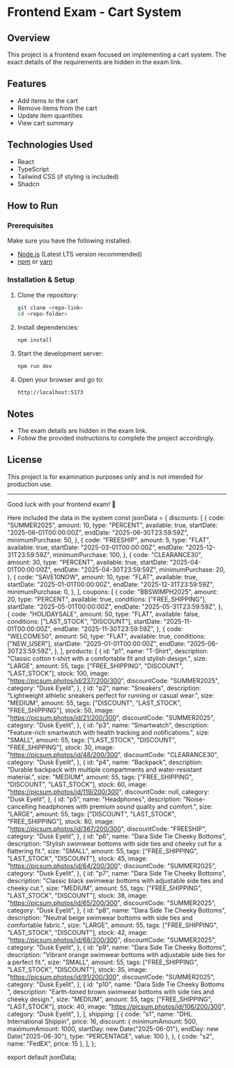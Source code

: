 # Frontend Exam - Cart System

## Overview
This project is a frontend exam focused on implementing a cart system. The exact details of the requirements are hidden in the exam link.

## Features
- Add items to the cart
- Remove items from the cart
- Update item quantities
- View cart summary

## Technologies Used
- React 
- TypeScript 
- Tailwind CSS (if styling is included)
- Shadcn

## How to Run

### Prerequisites
Make sure you have the following installed:
- [Node.js](https://nodejs.org/) (Latest LTS version recommended)
- [npm](https://www.npmjs.com/) or [yarn](https://yarnpkg.com/)

### Installation & Setup
1. Clone the repository:
   ```sh
   git clone <repo-link>
   cd <repo-folder>
   ```

2. Install dependencies:
   ```sh
   npm install 
   ```

3. Start the development server:
   ```sh
   npm run dev  
   ```

4. Open your browser and go to:
   ```
   http://localhost:5173
   ```

## Notes
- The exam details are hidden in the exam link.
- Follow the provided instructions to complete the project accordingly.

## License
This project is for examination purposes only and is not intended for production use.

---
Good luck with your frontend exam! 🚀



Here included the data in the system
const jsonData = {
  discounts: [
    {
      code: "SUMMER2025",
      amount: 10,
      type: "PERCENT",
      available: true,
      startDate: "2025-06-01T00:00:00Z",
      endDate: "2025-06-30T23:59:59Z",
      minimumPurchase: 50,
    },
    {
      code: "FREESHIP",
      amount: 5,
      type: "FLAT",
      available: true,
      startDate: "2025-03-01T00:00:00Z",
      endDate: "2025-12-31T23:59:59Z",
      minimumPurchase: 100,
    },
    {
      code: "CLEARANCE30",
      amount: 30,
      type: "PERCENT",
      available: true,
      startDate: "2025-04-01T00:00:00Z",
      endDate: "2025-04-30T23:59:59Z",
      minimumPurchase: 20,
    },
    {
      code: "SAVE10NOW",
      amount: 10,
      type: "FLAT",
      available: true,
      startDate: "2025-01-01T00:00:00Z",
      endDate: "2025-12-31T23:59:59Z",
      minimumPurchase: 0,
    },
  ],
  coupons: [
    {
      code: "BBSWIMPH2025",
      amount: 20,
      type: "PERCENT",
      available: true,
      conditions: ["FREE_SHIPPING"],
      startDate: "2025-05-01T00:00:00Z",
      endDate: "2025-05-31T23:59:59Z",
    },
    {
      code: "HOLIDAYSALE",
      amount: 50,
      type: "FLAT",
      available: false,
      conditions: ["LAST_STOCK", "DISCOUNT"],
      startDate: "2025-11-01T00:00:00Z",
      endDate: "2025-11-30T23:59:59Z",
    },
    {
      code: "WELCOME50",
      amount: 50,
      type: "FLAT",
      available: true,
      conditions: ["NEW_USER"],
      startDate: "2025-01-01T00:00:00Z",
      endDate: "2025-06-30T23:59:59Z",
    },
  ],
  products: [
    {
      id: "p1",
      name: "T-Shirt",
      description: "Classic cotton t-shirt with a comfortable fit and stylish design.",
      size: "LARGE",
      amount: 55,
      tags: ["FREE_SHIPPING", "DISCOUNT", "LAST_STOCK"],
      stock: 100,
      image: "https://picsum.photos/id/237/200/300",
      discountCode: "SUMMER2025",
      category: "Dusk Eyelit",
    },
    {
      id: "p2",
      name: "Sneakers",
      description: "Lightweight athletic sneakers perfect for running or casual wear.",
      size: "MEDIUM",
      amount: 55,
      tags: ["DISCOUNT", "LAST_STOCK", "FREE_SHIPPING"],
      stock: 50,
      image: "https://picsum.photos/id/21/200/300",
      discountCode: "SUMMER2025",
      category: "Dusk Eyelit",
    },
    {
      id: "p3",
      name: "Smartwatch",
      description: "Feature-rich smartwatch with health tracking and notifications.",
      size: "SMALL",
      amount: 55,
      tags: ["LAST_STOCK", "DISCOUNT", "FREE_SHIPPING"],
      stock: 30,
      image: "https://picsum.photos/id/48/200/300",
      discountCode: "CLEARANCE30",
      category: "Dusk Eyelit",
    },
    {
      id: "p4",
      name: "Backpack",
      description: "Durable backpack with multiple compartments and water-resistant material.",
      size: "MEDIUM",
      amount: 55,
      tags: ["FREE_SHIPPING", "DISCOUNT", "LAST_STOCK"],
      stock: 60,
      image: "https://picsum.photos/id/119/200/300",
      discountCode: null,
      category: "Dusk Eyelit",
    },
    {
      id: "p5",
      name: "Headphones",
      description: "Noise-cancelling headphones with premium sound quality and comfort.",
      size: "LARGE",
      amount: 55,
      tags: ["DISCOUNT", "LAST_STOCK", "FREE_SHIPPING"],
      stock: 80,
      image: "https://picsum.photos/id/367/200/300",
      discountCode: "FREESHIP",
      category: "Dusk Eyelit",
    },
    {
      id: "p6",
      name: "Dara Side Tie Cheeky Bottoms",
      description: "Stylish swimwear bottoms with side ties and cheeky cut for a flattering fit.",
      size: "SMALL",
      amount: 55,
      tags: ["FREE_SHIPPING", "LAST_STOCK", "DISCOUNT"],
      stock: 45,
      image: "https://picsum.photos/id/64/200/300",
      discountCode: "SUMMER2025",
      category: "Dusk Eyelit",
    },
    {
      id: "p7",
      name: "Dara Side Tie Cheeky Bottoms",
      description: "Classic black swimwear bottoms with adjustable side ties and cheeky cut.",
      size: "MEDIUM",
      amount: 55,
      tags: ["FREE_SHIPPING", "LAST_STOCK", "DISCOUNT"],
      stock: 38,
      image: "https://picsum.photos/id/65/200/300",
      discountCode: "SUMMER2025",
      category: "Dusk Eyelit",
    },
    {
      id: "p8",
      name: "Dara Side Tie Cheeky Bottoms",
      description: "Neutral beige swimwear bottoms with side ties and comfortable fabric.",
      size: "LARGE",
      amount: 55,
      tags: ["FREE_SHIPPING", "LAST_STOCK", "DISCOUNT"],
      stock: 42,
      image: "https://picsum.photos/id/68/200/300",
      discountCode: "SUMMER2025",
      category: "Dusk Eyelit",
    },
    {
      id: "p9",
      name: "Dara Side Tie Cheeky Bottoms",
      description: "Vibrant orange swimwear bottoms with adjustable side ties for a perfect fit.",
      size: "SMALL",
      amount: 55,
      tags: ["FREE_SHIPPING", "LAST_STOCK", "DISCOUNT"],
      stock: 35,
      image: "https://picsum.photos/id/91/200/300",
      discountCode: "SUMMER2025",
      category: "Dusk Eyelit",
    },
    {
      id: "p10",
      name: "Dara Side Tie Cheeky Bottoms ",
      description: "Earth-toned brown swimwear bottoms with side ties and cheeky design.",
      size: "MEDIUM",
      amount: 55,
      tags: ["FREE_SHIPPING", "LAST_STOCK"],
      stock: 40,
      image: "https://picsum.photos/id/106/200/300",
      category: "Dusk Eyelit",
    },
  ],
  shipping: [
    {
      code: "s1",
      name: "DHL International Shippin",
      price: 16,
      discount: {
        minimumAmount: 500,
        maximumAmount: 1000,
        startDay: new Date("2025-06-01"),
        endDay: new Date("2025-06-30"),
        type: "PERCENTAGE",
        value: 100
      },
    },
    {
      code: "s2",
      name: "FedEX",
      price: 15
    },
  ],
};

export default jsonData;
